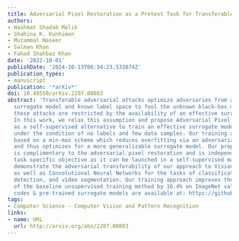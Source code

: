 ```yaml
---
title: Adversarial Pixel Restoration as a Pretext Task for Transferable Perturbations
authors:
- Hashmat Shadab Malik
- Shahina K. Kunhimon
- Muzammal Naseer
- Salman Khan
- Fahad Shahbaz Khan
date: '2022-10-01'
publishDate: '2024-10-13T06:34:23.531674Z'
publication_types:
- manuscript
publication: '*arXiv*'
doi: 10.48550/arXiv.2207.08803
abstract: 'Transferable adversarial attacks optimize adversaries from a pretrained
  surrogate model and known label space to fool the unknown black-box models. Therefore,
  these attacks are restricted by the availability of an effective surrogate model.
  In this work, we relax this assumption and propose Adversarial Pixel Restoration
  as a self-supervised alternative to train an effective surrogate model from scratch
  under the condition of no labels and few data samples. Our training approach is
  based on a min-max scheme which reduces overfitting via an adversarial objective
  and thus optimizes for a more generalizable surrogate model. Our proposed attack
  is complimentary to the adversarial pixel restoration and is independent of any
  task specific objective as it can be launched in a self-supervised manner. We successfully
  demonstrate the adversarial transferability of our approach to Vision Transformers
  as well as Convolutional Neural Networks for the tasks of classification, object
  detection, and video segmentation. Our training approach improves the transferability
  of the baseline unsupervised training method by 16.4% on ImageNet val. set. Our
  codes & pre-trained surrogate models are available at: https://github.com/HashmatShadab/APR'
tags:
- Computer Science - Computer Vision and Pattern Recognition
links:
- name: URL
  url: http://arxiv.org/abs/2207.08803
---
```

